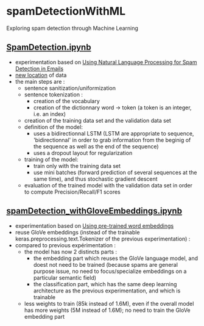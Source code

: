 # spamDetectionWithML
Exploring spam detection through Machine Learning

## [SpamDetection.ipynb](https://github.com/Kcnarf/spamDetectionWithML/blob/master/SpamDetection.ipynb)
 - experimentation based on [Using Natural Language Processing for Spam Detection in Emails](https://medium.datadriveninvestor.com/using-natural-language-processing-for-spam-detection-in-emails-281a7c22ddbc)
 - [new location](https://archive-beta.ics.uci.edu/ml/datasets/sms+spam+collection) of data
 - the main steps are :
   - sentence sanitization/uniformization
   - sentence tokenization :
     - creation of the vocabulary
     - creation of the dictionnary word -> token (a token is an integer, i.e. an index)
   - creation of the training data set and the validation data set
   - definition of the model:
     - uses a bidirectionnal LSTM (LSTM are appropriate to sequence, 'bidirectionnal' in order to grab information from the beginig of the sequence as well as the end of the sequence)
     - uses a dropout layout for regularization
   - training of the model:
     - train only with the training data set
     - use mini batches (forward prediction of several sequences at the same time), and thus stochastic gradient descent
   - evaluation of the trained model with the validation data set in order to compute Precision/Recall/F1 scores

## [spamDetection_withGloveEmbeddings.ipynb](https://github.com/Kcnarf/spamDetectionWithML/blob/master/spamDetection_withGloveEmbeddings.ipynb)
 - experimentation based on [Using pre-trained word embeddings](https://keras.io/examples/nlp/pretrained_word_embeddings/#load-pretrained-word-embeddings)
 - reuse GloVe embeddings (instead of the trainable keras.preprocessing.text.Tokenizer of the previous experimentation) :
 - compared to previous expérimentation :
   - the model has now 2 distincts parts :
     - the embedding part which reuses the GloVe language model, and doest not need to be trained (because spams are general purpose issue, no need to focus/specialize embeddings on a particular semantic field)
     - the classification part, which has the same deep learning architecture as the previous experimentation, and which is trainable
   - less weights to train (85k instead of 1.6M), even if the overall model has more weights (5M instead of 1.6M); no need to train the GloVe embedding part
